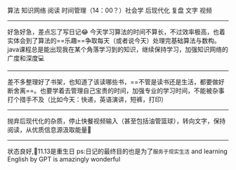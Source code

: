 算法 知识网络 阅读 时间管理（14：00？）社会学 后现代化
复盘 文字 视频
*********
好急好急，差点忘了写日记😂
今天学习算法的时间不算长，不过效率极高，也着实体会到了算法的==乐趣==争取每天（或者说今天）处理完基础算法与数构。java课程总是能出现我在某个角落学习到的知识，继续保持学习，加强知识网络的广度和深度💻
*******
差不多整理好了书架，也知道了该读哪些书，==不管是读书还是生活，都要做好断舍离==。也要学着去管理自己宝贵的时间，加强专业的学习时间，不能被杂事打个措手不及（比如今天：快递，英语演讲，短裤，打印）
*******
抛弃后现代化的杂质，停止快餐视频输入（甚至包括油管篮球），转向文字，保持阅读，从优质信息源汲取能量📖
********
状态良好,📅11.13是重生日
ps:日记的最终目的也是为了`服务于现实生活`
and learning English by GPT is amazingly wonderful